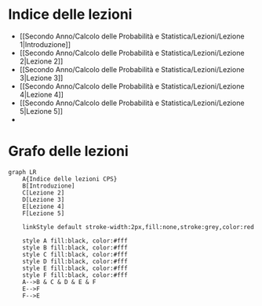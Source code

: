 # Indice delle lezioni

- [[Secondo Anno/Calcolo delle Probabilità e Statistica/Lezioni/Lezione 1|Introduzione]]
- [[Secondo Anno/Calcolo delle Probabilità e Statistica/Lezioni/Lezione 2|Lezione 2]]
- [[Secondo Anno/Calcolo delle Probabilità e Statistica/Lezioni/Lezione 3|Lezione 3]]
- [[Secondo Anno/Calcolo delle Probabilità e Statistica/Lezioni/Lezione 4|Lezione 4]]
- [[Secondo Anno/Calcolo delle Probabilità e Statistica/Lezioni/Lezione 5|Lezione 5]]
- 


# Grafo delle lezioni

```mermaid
graph LR
	A{Indice delle lezioni CPS}
	B[Introduzione]
	C[Lezione 2]
	D[Lezione 3]
	E[Lezione 4]
	F[Lezione 5]
	
	linkStyle default stroke-width:2px,fill:none,stroke:grey,color:red

	style A fill:black, color:#fff
	style B fill:black, color:#fff
	style C fill:black, color:#fff
	style D fill:black, color:#fff
	style E fill:black, color:#fff
	style F fill:black, color:#fff
	A-->B & C & D & E & F
	E-->F
	F-->E
```
